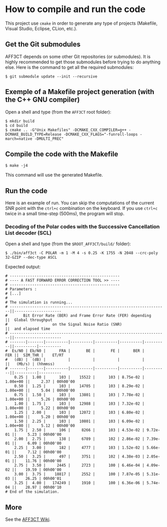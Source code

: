 # How to compile and run the code
This project use `cmake` in order to generate any type of projects (Makefile, Visual Studio, Eclipse, CLion, etc.).

## Get the Git submodules

AFF3CT depends on some other Git repositories (or submodules). It is highly recommended to get those submodules before trying to do anything else. Here is the command to get all the required submodules:

    $ git submodule update --init --recursive

## Exemple of a Makefile project generation (with the C++ GNU compiler)

Open a shell and type (from the `AFF3CT` root folder):

    $ mkdir build
    $ cd build
    $ cmake .. -G"Unix Makefiles" -DCMAKE_CXX_COMPILER=g++ -DCMAKE_BUILD_TYPE=Release -DCMAKE_CXX_FLAGS="-funroll-loops -march=native -DMULTI_PREC"

## Compile the code with the Makefile

    $ make -j4

This command will use the generated Makefile.

## Run the code
Here is an example of run. You can skip the computations of the current SNR point with the `ctrl+c` combination on the keyboard.
If you use `ctrl+c` twice in a small time-step (500ms), the program will stop.

### Decoding of the Polar codes with the Successive Cancellation List decoder (SCL)

Open a shell and type (from the `$ROOT_AFF3CT/build/` folder):

    $ ./bin/aff3ct -C POLAR -m 1 -M 4 -s 0.25 -K 1755 -N 2048 --crc-poly 32-GZIP --dec-type ASCL

Expected output:

    # -------------------------------------------------
    # ---- A FAST FORWARD ERROR CORRECTION TOOL >> ----
    # -------------------------------------------------
    # Parameters :
    # [...]
    #
    # The simulation is running...
    # ----------------------------------------------------------------------||---------------------
    #       Bit Error Rate (BER) and Frame Error Rate (FER) depending       ||  Global throughput  
    #                    on the Signal Noise Ratio (SNR)                    ||  and elapsed time   
    # ----------------------------------------------------------------------||---------------------
    # -------|-------|----------|----------|----------|----------|----------||----------|----------
    #  Es/N0 | Eb/N0 |      FRA |       BE |       FE |      BER |      FER ||  SIM_THR |    ET/RT 
    #   (dB) |  (dB) |          |          |          |          |          ||   (Mb/s) | (hhmmss) 
    # -------|-------|----------|----------|----------|----------|----------||----------|----------
        0.25 |  1.00 |      103 |    15522 |      103 | 8.75e-02 | 1.00e+00 ||     2.37 | 00h00'00  
        0.50 |  1.25 |      103 |    14705 |      103 | 8.29e-02 | 1.00e+00 ||     5.04 | 00h00'00  
        0.75 |  1.50 |      103 |    13801 |      103 | 7.78e-02 | 1.00e+00 ||     5.26 | 00h00'00  
        1.00 |  1.75 |      103 |    12988 |      103 | 7.32e-02 | 1.00e+00 ||     5.22 | 00h00'00  
        1.25 |  2.00 |      103 |    12072 |      103 | 6.80e-02 | 1.00e+00 ||     5.20 | 00h00'00  
        1.50 |  2.25 |      103 |    10801 |      103 | 6.09e-02 | 1.00e+00 ||     5.12 | 00h00'00  
        1.75 |  2.50 |      106 |     8266 |      103 | 4.53e-02 | 9.72e-01 ||     5.23 | 00h00'00  
        2.00 |  2.75 |      138 |     6789 |      102 | 2.86e-02 | 7.39e-01 ||     6.09 | 00h00'00  
        2.25 |  3.00 |      182 |     4777 |      103 | 1.52e-02 | 5.66e-01 ||     7.12 | 00h00'00  
        2.50 |  3.25 |      497 |     3751 |      102 | 4.38e-03 | 2.05e-01 ||    11.76 | 00h00'00  
        2.75 |  3.50 |     2445 |     2723 |      100 | 6.46e-04 | 4.09e-02 ||    19.59 | 00h00'00  
        3.00 |  3.75 |    18817 |     2552 |      100 | 7.87e-05 | 5.31e-03 ||    26.25 | 00h00'01  
        3.25 |  4.00 |   174249 |     1910 |      100 | 6.36e-06 | 5.74e-04 ||    28.97 | 00h00'10  
    # End of the simulation.

## More

See the [AFF3CT Wiki](https://github.com/aff3ct/aff3ct/wiki).
